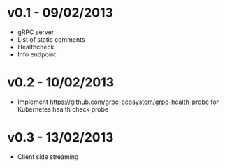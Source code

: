 # v0.1 - 09/02/2013
- gRPC server
- List of static comments
- Healthcheck
- Info endpoint

# v0.2 - 10/02/2013
- Implement https://github.com/grpc-ecosystem/grpc-health-probe for Kubernetes health check probe

# v0.3 - 13/02/2013
- Client side streaming